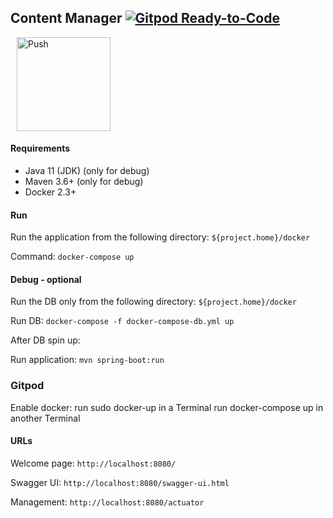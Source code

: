 ## Content Manager [![Gitpod Ready-to-Code](https://img.shields.io/badge/Gitpod-ready--to--code-blue?logo=gitpod)](https://gitpod.io/from-referrer/)


<a href="https://gitpod.io/from-referrer/" style="padding: 10px;">
    <img src="https://gitpod.io/button/open-in-gitpod.svg" width="150" alt="Push" align="center">
</a>

#### Requirements
* Java 11 (JDK) (only for debug)
* Maven 3.6+ (only for debug)
* Docker 2.3+

#### Run
Run the application from the following directory: ```${project.home}/docker```

Command: ```docker-compose up```

#### Debug - optional

Run the DB only from the following directory: ```${project.home}/docker```

Run DB: ```docker-compose -f docker-compose-db.yml up```

After DB spin up:

Run application: ```mvn spring-boot:run```

### Gitpod

Enable docker:
run sudo docker-up in a Terminal
run docker-compose up in another Terminal


#### URLs

Welcome page: ```http://localhost:8080/```

Swagger UI: ```http://localhost:8080/swagger-ui.html```

Management: ```http://localhost:8080/actuator``` 
